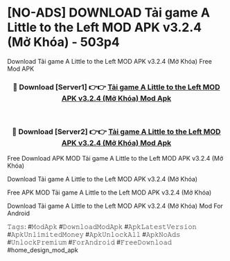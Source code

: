 # [NO-ADS] DOWNLOAD Tải game A Little to the Left MOD APK v3.2.4 (Mở Khóa) - 503p4
Download Tải game A Little to the Left MOD APK v3.2.4 (Mở Khóa) Free Mod APK

<div align="center">
<h3>🔴 Download [Server1] 👉👉 <a href="https://apk-comot.site?title=Tải_game_A_Little_to_the_Left_MOD_APK_v3.2.4_(Mở_Khóa)">Tải game A Little to the Left MOD APK v3.2.4 (Mở Khóa) Mod Apk</a></h3><br>

<h3>🔴 Download [Server2] 👉👉 <a href="https://apk-comot.site?title=Tải_game_A_Little_to_the_Left_MOD_APK_v3.2.4_(Mở_Khóa)">Tải game A Little to the Left MOD APK v3.2.4 (Mở Khóa) Mod Apk</a></h3>
</div>


Free Download APK MOD Tải game A Little to the Left MOD APK v3.2.4 (Mở Khóa)

Download Tải game A Little to the Left MOD APK v3.2.4 (Mở Khóa) 

Free APK MOD Tải game A Little to the Left MOD APK v3.2.4 (Mở Khóa) 

Download Tải game A Little to the Left MOD APK v3.2.4 (Mở Khóa) Mod For Android

𝚃𝚊𝚐𝚜: #𝙼𝚘𝚍𝙰𝚙𝚔 #𝙳𝚘𝚠𝚗𝚕𝚘𝚊𝚍𝙼𝚘𝚍𝙰𝚙𝚔 #𝙰𝚙𝚔𝙻𝚊𝚝𝚎𝚜𝚝𝚅𝚎𝚛𝚜𝚒𝚘𝚗 #𝙰𝚙𝚔𝚄𝚗𝚕𝚒𝚖𝚒𝚝𝚎𝚍𝙼𝚘𝚗𝚎𝚢 #𝙰𝚙𝚔𝚄𝚗𝚕𝚘𝚌𝚔𝙰𝚕𝚕 #𝙰𝚙𝚔𝙽𝚘𝙰𝚍𝚜 #𝚄𝚗𝚕𝚘𝚌𝚔𝙿𝚛𝚎𝚖𝚒𝚞𝚖 #𝙵𝚘𝚛𝙰𝚗𝚍𝚛𝚘𝚒𝚍 #𝙵𝚛𝚎𝚎𝙳𝚘𝚠𝚗𝚕𝚘𝚊𝚍 #home_design_mod_apk